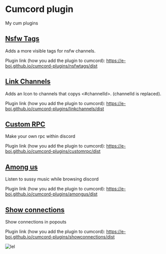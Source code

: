 # Cumcord plugin

My cum plugins

## [Nsfw Tags](https://github.com/E-boi/cumcord-plugins/tree/master/nsfwtags)

Adds a more visible tags for nsfw channels.

Plugin link (how you add the plugin to cumcord): https://e-boi.github.io/cumcord-plugins/nsfwtags/dist

## [Link Channels](https://github.com/E-boi/cumcord-plugins/tree/master/linkchannels)

Adds an Icon to channels that copys <#channelId>. (channelId is replaced).

Plugin link (how you add the plugin to cumcord): https://e-boi.github.io/cumcord-plugins/linkchannels/dist

## [Custom RPC](https://github.com/E-boi/cumcord-plugins/tree/master/customrpc)

Make your own rpc within discord

Plugin link (how you add the plugin to cumcord): https://e-boi.github.io/cumcord-plugins/customrpc/dist

## [Among us](https://github.com/E-boi/cumcord-plugins/tree/master/amongus)

Listen to sussy music while browsing discord

Plugin link (how you add the plugin to cumcord): https://e-boi.github.io/cumcord-plugins/amongus/dist

## [Show connections](https://github.com/E-boi/cumcord-plugins/tree/master/showconnections)

Show connections in popouts

Plugin link (how you add the plugin to cumcord): https://e-boi.github.io/cumcord-plugins/showconnections/dist

![lel](https://cdn.discordapp.com/attachments/862064791144103950/893307027537952860/unknown.png)

